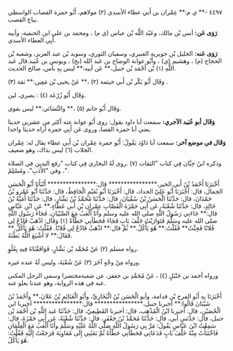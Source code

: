 ٤٤٩٧ -** ي م:** عِمْران بن أَبي عطاء الأسدي (٢) مولاهم، أَبُو حمزة القصاب الواسطي بياع القصب.

**رَوَى عَن:** أنس بْن مالك، وعَبْد اللَّه بْن عباس (ي م) ، ومحمد بن علي ابن الحنفية، وأبيه أَبِي العطاء الأسدي.

**رَوَى عَنه:** الخليل بْن جويرية العنبري، وسفيان الثوري، وسويد بْن عبد العزيز، وشعبة بْن الحجاج (م) ، وهشيم (ي) ، وأَبُو عوانة الوضاح بن عَبد الله (بخ) ، ويونس بن عُبَيد.قال عَبد اللَّهِ (١) بْن أَحْمَد بْن حنبل،** عَن أبيه:** ليس بِهِ بأس، صالح الحديث.

وَقَال أَبُو بَكْر بْن أَبي خيثمة (٢) ،** عَنْ يحيى بْن مَعِين:** ثقة (٣) .

وَقَال أَبُو زُرْعَة (٤) : بصري، لين.

وَقَال أَبُو حاتم (٥) ،** والنَّسَائي:** ليس بقوي.

**وَقَال أبو عُبَيد الآجري:** سمعت أبا داود يقول: روى أَبُو عوانة عنه أكثر من عشرين حديثا يعني أبا حمزة القصا، وروى عَن أَبِي جمرة أراه حديثا واحدا.

**وَقَال في موضع آخر:** سمعت أبا دَاوُد يَقُولُ: أَبُو حمزة عِمْران بْن أَبي عطاء يقال له: عِمْران الجلاب (٦) ليس بذاك، وهو ضعيف.

وذكره ابنُ حِبَّان فِي كتاب "الثقات (٧) .روى لَهُ البخاري فِي كتاب "رفع اليدين في الصلاة "، وفي "الأَدَبِ"، ومُسْلِمٌ.

أَخْبَرَنَا أَحْمَدُ بْنُ أَبي الخير،**************** قال:**************** أَنْبَأَنَا أَبُو الْحَسَنِ الجمال، قال: أَخْبَرَنَا أَبُو عَلِيّ الحداد، قال: أَخْبَرَنَا أَبُو نُعَيْمٍ الْحَافِظُ، قال: حَدَّثَنَا أَبُو عَمْرو بْنُ حَمْدَانَ، قال: حَدَّثَنَا الْحَسَنُ بْنُ سُفْيَانَ، قال: حَدَّثَنَا مُحَمَّدُ بْنُ بَشَّارٍ، قال: حَدَّثَنَا أُمَيَّةُ بْنُ خَالِدٍ، قال: حَدَّثَنَا شُعْبَةُ، عَن أَبِي حَمْزَةَ الْقَصَّابِ عِمْران بْنِ أَبي عَطَاءٍ،** عَنِ ابْنِ عَبَّاسٍ قال:** جَاءَنِي رَسُولُ اللَّهِ صلى الله عليه وسلم وأَنَا أَلْعَبُ مَعَ الصِّبْيَانِ، فَجَاءَ رَسُول اللَّهِ صلى الله عليه وسَلَّمَ فَتَوَارَيْتُ خَلْفَ بَابٍ فَجَاءَ فَحَطَأنِي حَطْأَةً (١) وَقَال: اذْهَبْ فَادْعُ لِي فُلانًا فَجِئْتُ** فَقُلْتُ:** هُوَ يَأْكُلُ.** ثُمَّ قال:** اذْهَبْ فَادْعُ لِي فُلانًا. فَقُلْتُ: هُوَ يَأْكُلُ.** فَقَالَ:** لا أَشْبَعَ اللَّهُ بَطْنَهُ.

رواه مسلم (٢) عَنْ مُحَمَّد بْن بَشَّارٍ، فَوَافَقْنَاهُ فِيهِ بِعُلُوٍ.

ورواه مِنْ وجْهٍ آخَرَ (٣) عَنْ شُعْبَةَ، وليس لَهُ عنده غيره.

ورواه أحمد بن حَنْبَلٍ (٤) ، عَنْ مُحَمَّدِ بن جعفر، عن شعبةمختصرا وسمى الرجل المكنى عنه في هذه الرواية، وهو عندنا بعلو عنه.

أَخْبَرَنَا بِهِ أَبُو الفرج بْن قدامة، وأبو الْحَسَن بْنُ الْبُخَارِيِّ، وأَبُو الْغَنَائِمِ بْنُ عَلانَ،** وأَحْمَدُ بْنُ شَيْبَانَ قَالُوا:** أخبرنا حنبل،**************** قال:**************** أخبرنا ابن الْحُصَيْنِ، قال: أخبرنا ابْنُ الْمُذْهِب، قال: أخبرنا القَطِيعِيّ، قال: حَدَّثَنَا عَبد اللَّهِ بْن أَحْمَد بْن حنبل، قال: حَدَّثني أبي، قال: حَدَّثَنَا مُحَمَّدُ بْنُ جَعْفَرٍ، قال: حَدَّثَنَا شُعْبَةُ، عَن أَبِي حَمْزَةَ، قال: سَمِعْتُ ابْنَ عَبَّاسٍ يَقُولُ: مَرَّ بِي رَسُولُ اللَّهِ صَلَّى اللَّهُ عَلَيْهِ وسَلَّمَ وأَنَا أَلْعَبُ مَعَ الْغِلْمَانِ فَاخْتَبَأْتُ مِنْهُ خَلْفَ بَابٍ فَدَعَانِي فَحَطَأنِي حَطْأَةً ثُمَّ بَعَثَنِي إِلَى مُعَاوِيَةَ فَرَجَعْتُ إِلَيْهِ فَقُلْتُ: هُوَ يَأْكُلُ.
